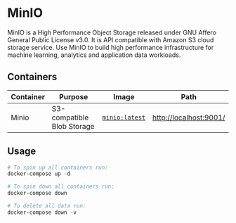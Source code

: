 # MinIO

MinIO is a High Performance Object Storage released under GNU Affero General Public License v3.0. It is API compatible with Amazon S3 cloud storage service. Use MinIO to build high performance infrastructure for machine learning, analytics and application data workloads.

## Containers

|Container|Purpose|Image|Path|
|-|-|-|-|
|Minio|S3-compatible Blob Storage|[`minio:latest`](https://hub.docker.com/r/minio/minio)|<http://localhost:9001/>|

## Usage

```powershell
# To spin up all containers run:
docker-compose up -d

# To spin down all containers run:
docker-compose down

# To delete all data run:
docker-compose down -v
```
